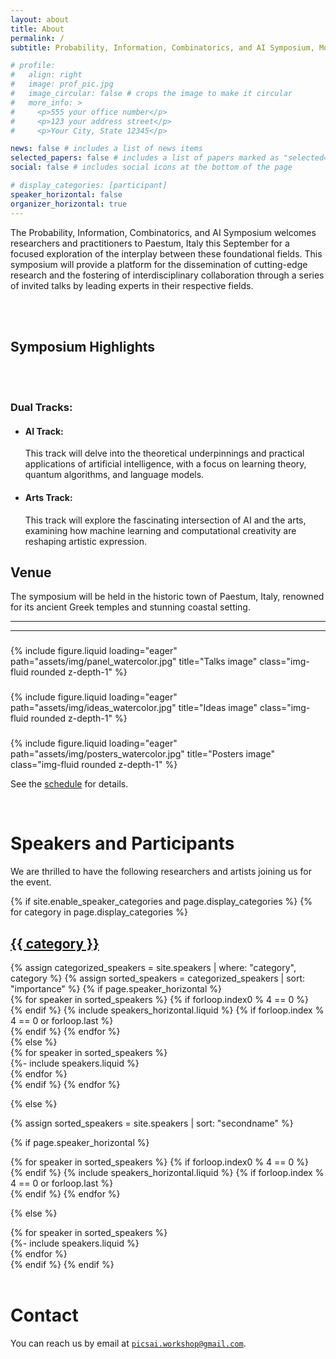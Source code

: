 ```yaml
---
layout: about
title: About
permalink: /
subtitle: Probability, Information, Combinatorics, and AI Symposium, Monday-Saturday, 22-28 of September 2024</a>. Paestum, Italy.

# profile:
#   align: right
#   image: prof_pic.jpg
#   image_circular: false # crops the image to make it circular
#   more_info: >
#     <p>555 your office number</p>
#     <p>123 your address street</p>
#     <p>Your City, State 12345</p>

news: false # includes a list of news items
selected_papers: false # includes a list of papers marked as "selected={true}"
social: false # includes social icons at the bottom of the page

# display_categories: [participant]
speaker_horizontal: false
organizer_horizontal: true
---
```



<p>The Probability, Information, Combinatorics, and AI Symposium
welcomes researchers and practitioners to Paestum, Italy this
September for a focused exploration of the interplay between these
foundational fields. This symposium will provide a platform for
the dissemination of cutting-edge research and the fostering of
interdisciplinary collaboration through a series of invited talks
by leading experts in their respective fields. </p>

<br>
<br>

<h2>Symposium Highlights</h2>

<br>
<br>

<div class="track">
    <h3>Dual Tracks:</h3>
    <ul>
        <li>
            <h4>AI Track:</h4>
            <p>This track will delve into the theoretical
            underpinnings and practical applications of artificial
            intelligence, with a focus on learning theory, quantum
            algorithms, and language models.</p>
        </li>
        <li>
            <h4>Arts Track:</h4> 
            <p>This track will explore the fascinating
            intersection of AI and the arts, examining how machine
            learning and computational creativity are reshaping
            artistic expression.</p>
        </li>
    </ul>
</div>


<h2>Venue</h2>
<p>The symposium will be held in the historic town of Paestum,
Italy, renowned for its ancient Greek temples and stunning coastal
setting.</p>

---
---

<div class="row">
    <div class="col-sm mt-3 mt-md-0">
        <h3 style="text-align:center;"></h3>
        {% include figure.liquid loading="eager" path="assets/img/panel_watercolor.jpg" title="Talks image" class="img-fluid rounded z-depth-1" %}
    </div>
    <div class="col-sm mt-3 mt-md-0">
        <h3 style="text-align:center;"></h3>
        {% include figure.liquid loading="eager" path="assets/img/ideas_watercolor.jpg" title="Ideas image" class="img-fluid rounded z-depth-1" %}
    </div>
    <div class="col-sm mt-3 mt-md-0">
        <h3 style="text-align:center;"></h3>
        {% include figure.liquid loading="eager" path="assets/img/posters_watercolor.jpg" title="Posters image" class="img-fluid rounded z-depth-1" %}
    </div>
</div>

See the [schedule](/schedule) for details.

<!-- Speakers -->
<br>
<h1><b>Speakers and Participants</b></h1>

We are thrilled to have the following researchers and artists joining us for the event.

<div class="speakers">
{% if site.enable_speaker_categories and page.display_categories %}
  {% for category in page.display_categories %}
  <a id="{{ category }}" href=".#{{ category }}">
    <h2 class="category">{{ category }}</h2>
  </a>
  {% assign categorized_speakers = site.speakers | where: "category", category %}
  {% assign sorted_speakers = categorized_speakers | sort: "importance" %}
  {% if page.speaker_horizontal %}
  <div class="container">
    {% for speaker in sorted_speakers %}
      {% if forloop.index0 % 4 == 0 %}
        <div class="row row-cols-4"> {% endif %} 
          {% include speakers_horizontal.liquid %}
      {% if forloop.index % 4 == 0 or forloop.last %}
        </div> {% endif %}
    {% endfor %}
  </div>
  {% else %}
  <div class="d-flex flex-wrap"> 
    {% for speaker in sorted_speakers %}
      <div class="p-2 flex-grow-1 flex-basis-0" style="flex-basis: 25%;"> {%- include speakers.liquid %}</div>
    {% endfor %}
  </div>
  {% endif %}
  {% endfor %}

{% else %}

{% assign sorted_speakers = site.speakers | sort: "secondname" %}

  {% if page.speaker_horizontal %}

  <div class="container">
    {% for speaker in sorted_speakers %}
      {% if forloop.index0 % 4 == 0 %}
        <div class="row row-cols-4"> {% endif %}
        {% include speakers_horizontal.liquid %}
      {% if forloop.index % 4 == 0 or forloop.last %}
        </div> {% endif %}
    {% endfor %}
  </div>

{% else %}
  <div class="d-flex flex-wrap">
    {% for speaker in sorted_speakers %}
      <div class="p-2 flex-grow-0 flex-basis-0" style="flex-basis: 25%;">
        {%- include speakers.liquid %}
      </div>
    {% endfor %}
  </div>
{% endif %}
{% endif %}
</div>

<br>
<h1><b>Contact</b></h1>

You can reach us by email at [``picsai.workshop@gmail.com``](mailto:picsai.workshop@gmail.com).
